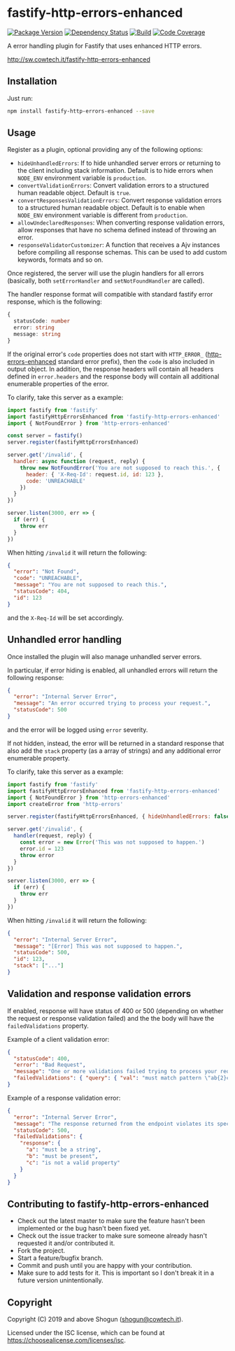 # fastify-http-errors-enhanced

[![Package Version](https://img.shields.io/npm/v/fastify-http-errors-enhanced.svg)](https://npm.im/fastify-http-errors-enhanced)
[![Dependency Status](https://img.shields.io/david/ShogunPanda/fastify-http-errors-enhanced)](https://david-dm.org/ShogunPanda/fastify-http-errors-enhanced)
[![Build](https://github.com/ShogunPanda/fastify-http-errors-enhanced/workflows/CI/badge.svg)](https://github.com/ShogunPanda/fastify-http-errors-enhanced/actions?query=workflow%3ACI)
[![Code Coverage](https://img.shields.io/codecov/c/gh/ShogunPanda/fastify-http-errors-enhanced?token=ep3IRURLnT)](https://codecov.io/gh/ShogunPanda/fastify-http-errors-enhanced)

A error handling plugin for Fastify that uses enhanced HTTP errors.

http://sw.cowtech.it/fastify-http-errors-enhanced

## Installation

Just run:

```bash
npm install fastify-http-errors-enhanced --save
```

## Usage

Register as a plugin, optional providing any of the following options:

- `hideUnhandledErrors`: If to hide unhandled server errors or returning to the client including stack information. Default is to hide errors when `NODE_ENV` environment variable is `production`.
- `convertValidationErrors`: Convert validation errors to a structured human readable object. Default is `true`.
- `convertResponsesValidationErrors`: Convert response validation errors to a structured human readable object. Default is to enable when `NODE_ENV` environment variable is different from `production`.
- `allowUndeclaredResponses`: When converting response validation errors, allow responses that have no schema defined instead of throwing an error.
- `responseValidatorCustomizer`: A function that receives a Ajv instances before compiling all response schemas. This can be used to add custom keywords, formats and so on.

Once registered, the server will use the plugin handlers for all errors (basically, both `setErrorHandler` and `setNotFoundHandler` are called).

The handler response format will compatible with standard fastify error response, which is the following:

```typescript
{
  statusCode: number
  error: string
  message: string
}
```

If the original error's `code` properties does not start with `HTTP_ERROR_` ([http-errors-enhanced](https://github.com/ShogunPanda/http-errors-enhanced) standard error prefix), then the `code` is also included in output object.
In addition, the response headers will contain all headers defined in `error.headers` and the response body will contain all additional enumerable properties of the error.

To clarify, take this server as a example:

```js
import fastify from 'fastify'
import fastifyHttpErrorsEnhanced from 'fastify-http-errors-enhanced'
import { NotFoundError } from 'http-errors-enhanced'

const server = fastify()
server.register(fastifyHttpErrorsEnhanced)

server.get('/invalid', {
  handler: async function (request, reply) {
    throw new NotFoundError('You are not supposed to reach this.', {
      header: { 'X-Req-Id': request.id, id: 123 },
      code: 'UNREACHABLE'
    })
  }
})

server.listen(3000, err => {
  if (err) {
    throw err
  }
})
```

When hitting `/invalid` it will return the following:

```json
{
  "error": "Not Found",
  "code": "UNREACHABLE",
  "message": "You are not supposed to reach this.",
  "statusCode": 404,
  "id": 123
}
```

and the `X-Req-Id` will be set accordingly.

## Unhandled error handling

Once installed the plugin will also manage unhandled server errors.

In particular, if error hiding is enabled, all unhandled errors will return the following response:

```json
{
  "error": "Internal Server Error",
  "message": "An error occurred trying to process your request.",
  "statusCode": 500
}
```

and the error will be logged using `error` severity.

If not hidden, instead, the error will be returned in a standard response that also add the `stack` property (as a array of strings) and any additional error enumerable property.

To clarify, take this server as a example:

```js
import fastify from 'fastify'
import fastifyHttpErrorsEnhanced from 'fastify-http-errors-enhanced'
import { NotFoundError } from 'http-errors-enhanced'
import createError from 'http-errors'

server.register(fastifyHttpErrorsEnhanced, { hideUnhandledErrors: false })

server.get('/invalid', {
  handler(request, reply) {
    const error = new Error('This was not supposed to happen.')
    error.id = 123
    throw error
  }
})

server.listen(3000, err => {
  if (err) {
    throw err
  }
})
```

When hitting `/invalid` it will return the following:

```json
{
  "error": "Internal Server Error",
  "message": "[Error] This was not supposed to happen.",
  "statusCode": 500,
  "id": 123,
  "stack": ["..."]
}
```

## Validation and response validation errors

If enabled, response will have status of 400 or 500 (depending on whether the request or response validation failed) and the the body will have the `failedValidations` property.

Example of a client validation error:

```json
{
  "statusCode": 400,
  "error": "Bad Request",
  "message": "One or more validations failed trying to process your request.",
  "failedValidations": { "query": { "val": "must match pattern \"ab{2}c\"", "val2": "is not a valid property" } }
}
```

Example of a response validation error:

```json
{
  "error": "Internal Server Error",
  "message": "The response returned from the endpoint violates its specification for the HTTP status 200.",
  "statusCode": 500,
  "failedValidations": {
    "response": {
      "a": "must be a string",
      "b": "must be present",
      "c": "is not a valid property"
    }
  }
}
```

## Contributing to fastify-http-errors-enhanced

- Check out the latest master to make sure the feature hasn't been implemented or the bug hasn't been fixed yet.
- Check out the issue tracker to make sure someone already hasn't requested it and/or contributed it.
- Fork the project.
- Start a feature/bugfix branch.
- Commit and push until you are happy with your contribution.
- Make sure to add tests for it. This is important so I don't break it in a future version unintentionally.

## Copyright

Copyright (C) 2019 and above Shogun (shogun@cowtech.it).

Licensed under the ISC license, which can be found at https://choosealicense.com/licenses/isc.
